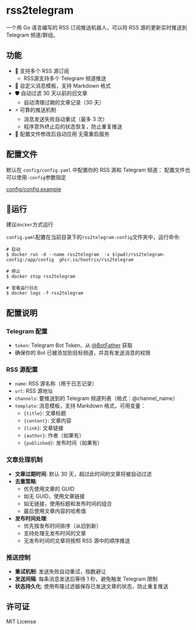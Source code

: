 # rss2telegram

一个用 Go 语言编写的 RSS 订阅推送机器人，可以将 RSS 源的更新实时推送到 Telegram 频道/群组。

## 功能

- 🚀 支持多个 RSS 源订阅
  - RSS源支持多个 Telegram 频道推送
- 🎨 自定义消息模板，支持 Markdown 格式
- 🛡️ 自动过滤 30 天以前的旧文章
  - 自动清理过期的文章记录（30 天）
- ⚡️ 可靠的推送机制
  -  消息发送失败自动重试（最多 3 次）
  -  程序意外终止后的状态恢复，防止重复推送
- 🎉 配置文件修改后自动应用 无需重启服务


## 配置文件
默认在 `config/config.yaml` 中配置你的 RSS 源和 Telegram 频道：
配置文件也可以使用`-config`参数指定

[config/config.example](config/config.example#L1)


## 🐳运行

建议`docker`方式运行

`config.yaml`配置在当前目录下的`rss2telegram-config`文件夹中，运行命令:
```
# 启动
$ docker run -d --name rss2telegram  -v $(pwd)/rss2telegram-config:/app/config  ghcr.io/hootrix/rss2telegram 

# 停止
$ docker stop rss2telegram

# 查看运行日志
$ docker logs -f rss2telegram

```


## 配置说明

### Telegram 配置
- `token`: Telegram Bot Token，从 [@BotFather](https://t.me/BotFather) 获取
- 确保你的 Bot 已被添加到目标频道，并具有发送消息的权限

### RSS 源配置
- `name`: RSS 源名称（用于日志记录）
- `url`: RSS 源地址
- `channels`: 要推送到的 Telegram 频道列表（格式：@channel_name）
- `template`: 消息模板，支持 Markdown 格式，可用变量：
  - `{title}`: 文章标题
  - `{content}`: 文章内容
  - `{link}`: 文章链接
  - `{author}`: 作者（如果有）
  - `{published}`: 发布时间（如果有）

### 文章处理机制
- **文章过期时间**: 默认 30 天，超过此时间的文章将被自动过滤
- **去重策略**: 
  - 优先使用文章的 GUID
  - 如无 GUID，使用文章链接
  - 如无链接，使用标题和发布时间的组合
  - 最后使用文章内容的哈希值
- **发布时间处理**:
  - 优先按发布时间排序（从旧到新）
  - 支持处理无发布时间的文章
  - 无发布时间的文章将按照 RSS 源中的顺序推送

### 推送控制
- **重试机制**: 发送失败自动重试，指数避让
- **发送间隔**: 每条消息发送后等待 1 秒，避免触发 Telegram 限制
- **状态持久化**: 使用布隆过滤器保存已发送文章的状态，防止重复推送

## 许可证

MIT License

